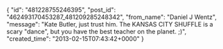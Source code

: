 {
   "id": "481228755246395",
   "post_id": "462493170453287_481209285248342",
   "from_name": "Daniel J Wentz",
   "message": "Kate Butler, just trust him. The KANSAS CITY SHUFFLE is a scary \"dance\", but you have the best teacher on the planet. ;)",
   "created_time": "2013-02-15T07:43:42+0000"
 }
